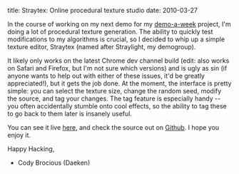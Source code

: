 title: Straytex: Online procedural texture studio
date: 2010-03-27

In the course of working on my next demo for my [demo-a-week][1] project, I'm doing a lot of procedural texture generation. The ability to quickly test modifications to my algorithms is crucial, so I decided to whip up a simple texture editor, Straytex (named after Straylight, my demogroup).

 [1]: http://daeken.com/tag/demoaweek

It likely only works on the latest Chrome dev channel build (edit: also works on Safari and Firefox, but I'm not sure which versions) and is ugly as sin (if anyone wants to help out with either of these issues, it'd be greatly appreciated!), but it gets the job done. At the moment, the interface is pretty simple: you can select the texture size, change the random seed, modify the source, and tag your changes. The tag feature is especially handy -- you often accidentally stumble onto cool effects, so the ability to tag these to go back to them later is insanely useful.

You can see it live [here][2], and check the source out on [Github][3]. I hope you enjoy it.

 [2]: http://stuff.daeken.com/Straytex/
 [3]: http://github.com/daeken/Straytex

Happy Hacking,   
- Cody Brocious (Daeken)
